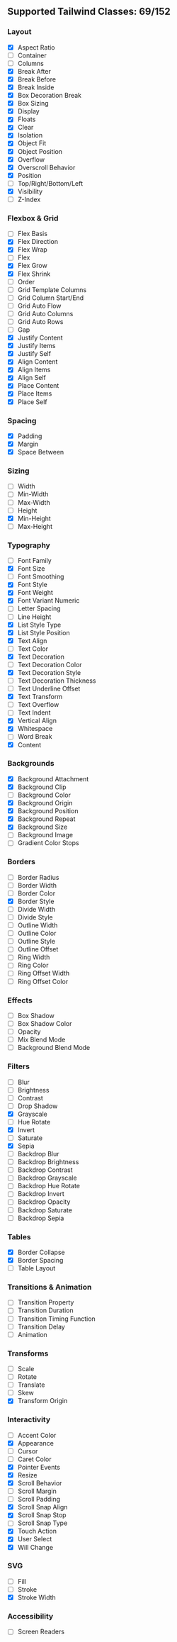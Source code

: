 ## Supported Tailwind Classes: 69/152

### Layout

- [x]  Aspect Ratio
- [ ]  Container
- [ ]  Columns
- [x]  Break After
- [x]  Break Before
- [x]  Break Inside
- [x]  Box Decoration Break
- [x]  Box Sizing
- [x]  Display
- [x]  Floats
- [x]  Clear
- [x]  Isolation
- [x]  Object Fit
- [x]  Object Position
- [x]  Overflow
- [x]  Overscroll Behavior
- [x]  Position
- [ ]  Top/Right/Bottom/Left
- [x]  Visibility
- [ ]  Z-Index

### Flexbox & Grid

- [ ] Flex Basis
- [x] Flex Direction
- [x] Flex Wrap
- [ ] Flex
- [x] Flex Grow
- [x] Flex Shrink
- [ ] Order
- [ ] Grid Template Columns
- [ ] Grid Column Start/End
- [ ] Grid Auto Flow
- [ ] Grid Auto Columns
- [ ] Grid Auto Rows
- [ ] Gap
- [x] Justify Content
- [x] Justify Items
- [x] Justify Self
- [x] Align Content
- [x] Align Items
- [x] Align Self
- [x] Place Content
- [x] Place Items
- [x] Place Self

### Spacing

- [x] Padding
- [x] Margin
- [x] Space Between

### Sizing

- [ ] Width
- [ ] Min-Width
- [ ] Max-Width
- [ ] Height
- [x] Min-Height
- [ ] Max-Height

### Typography

- [ ] Font Family
- [x] Font Size
- [ ] Font Smoothing
- [x] Font Style
- [x] Font Weight
- [x] Font Variant Numeric
- [ ] Letter Spacing
- [ ] Line Height
- [x] List Style Type
- [x] List Style Position
- [x] Text Align
- [ ] Text Color
- [x] Text Decoration
- [ ] Text Decoration Color
- [x] Text Decoration Style
- [ ] Text Decoration Thickness
- [ ] Text Underline Offset
- [x] Text Transform
- [ ] Text Overflow
- [ ] Text Indent
- [x] Vertical Align
- [x] Whitespace
- [ ] Word Break
- [x] Content

### Backgrounds

- [x] Background Attachment
- [x] Background Clip
- [ ] Background Color
- [x] Background Origin
- [x] Background Position
- [x] Background Repeat
- [x] Background Size
- [ ] Background Image
- [ ] Gradient Color Stops

### Borders

- [ ] Border Radius
- [ ] Border Width
- [ ] Border Color
- [x] Border Style
- [ ] Divide Width
- [ ] Divide Style
- [ ] Outline Width
- [ ] Outline Color
- [ ] Outline Style
- [ ] Outline Offset
- [ ] Ring Width
- [ ] Ring Color
- [ ] Ring Offset Width
- [ ] Ring Offset Color

### Effects

- [ ] Box Shadow
- [ ] Box Shadow Color
- [ ] Opacity
- [ ] Mix Blend Mode
- [ ] Background Blend Mode

### Filters

- [ ] Blur
- [ ] Brightness
- [ ] Contrast
- [ ] Drop Shadow
- [x] Grayscale
- [ ] Hue Rotate
- [x] Invert
- [ ] Saturate
- [x] Sepia
- [ ] Backdrop Blur
- [ ] Backdrop Brightness
- [ ] Backdrop Contrast
- [ ] Backdrop Grayscale
- [ ] Backdrop Hue Rotate
- [ ] Backdrop Invert
- [ ] Backdrop Opacity
- [ ] Backdrop Saturate
- [ ] Backdrop Sepia

### Tables

- [x] Border Collapse
- [x] Border Spacing
- [ ] Table Layout

### Transitions & Animation

- [ ] Transition Property
- [ ] Transition Duration
- [ ] Transition Timing Function
- [ ] Transition Delay
- [ ] Animation

### Transforms

- [ ] Scale
- [ ] Rotate
- [ ] Translate
- [ ] Skew
- [x] Transform Origin

### Interactivity

- [ ] Accent Color
- [x] Appearance
- [ ] Cursor
- [ ] Caret Color
- [x] Pointer Events
- [x] Resize
- [x] Scroll Behavior
- [ ] Scroll Margin
- [ ] Scroll Padding
- [x] Scroll Snap Align
- [x] Scroll Snap Stop
- [ ] Scroll Snap Type
- [x] Touch Action
- [x] User Select
- [x] Will Change

### SVG

- [ ] Fill
- [ ] Stroke
- [x] Stroke Width

### Accessibility
- [ ] Screen Readers